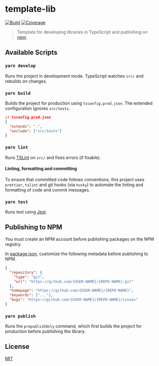 # template-lib

[![Build][build]][build-badge]
[![Coverage][codecov-shield]][codecov]

> Template for developing libraries in TypeScript and publishing on [npm](https://www.npmjs.com/).

## Available Scripts

### `yarn develop`

Runs the project in development mode. TypeScript watches `src/` and rebuilds on changes.

### `yarn build`

Builds the project for production using `tsconfig.prod.json`. The extended configuration ignores `src/tests`.

```json
// tsconfig.prod.json
{
  "extends": ".",
  "exclude": ["src/tests"]
}
```

### `yarn lint`

Runs [TSLint](https://github.com/palantir/tslint) on `src/` and fixes errors (if fixable).

#### Linting, formatting and committing

To ensure that committed code follows conventions, this project uses `prettier`, `tslint` and git hooks (via `husky`) to automate the linting and formatting of code and commit messages.

### `yarn test`

Runs test using [Jest](https://jestjs.io/).

## Publishing to NPM

You must create an NPM account before publishing packages on the NPM registry.

In [package.json](package.json), customize the following metadata before publishing to NPM.

```json
{
  "repository": {
    "type": "git",
    "url": "https://github.com/{USER-NAME}/{REPO-NAME}.git"
  },
  "homepage": "https://github.com/{USER-NAME}/{REPO-NAME}",
  "keywords": ["..."],
  "bugs": "https://github.com/{USER-NAME}/{REPO-NAME}/issues"
}
```

### `yarn publish`

Runs the `prepublishOnly` command, which first builds the project for production before publishing the library.

## License

[MIT](LICENSE)

[build]: https://travis-ci.com/metonym/template-lib.svg?branch=master
[build-badge]: https://travis-ci.com/metonym/template-lib
[codecov]: https://codecov.io/gh/metonym/template-lib
[codecov-shield]: https://img.shields.io/codecov/c/github/metonym/template-lib.svg

